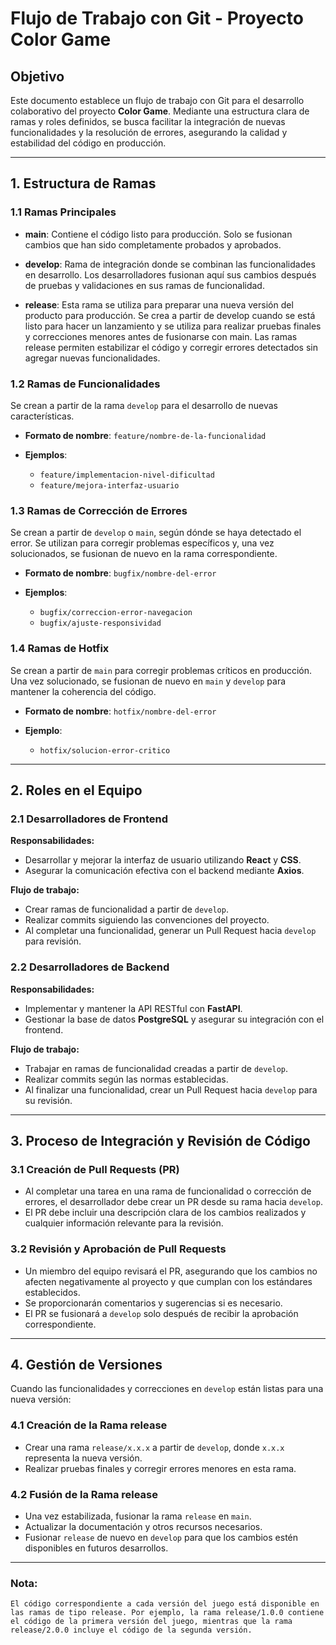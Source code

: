 # **Flujo de Trabajo con Git - Proyecto Color Game**

## **Objetivo**

Este documento establece un flujo de trabajo con Git para el desarrollo colaborativo del proyecto **Color Game**. Mediante una estructura clara de ramas y roles definidos, se busca facilitar la integración de nuevas funcionalidades y la resolución de errores, asegurando la calidad y estabilidad del código en producción.

---

## **1. Estructura de Ramas**

### **1.1 Ramas Principales**

- **main**: Contiene el código listo para producción. Solo se fusionan cambios que han sido completamente probados y aprobados.

- **develop**: Rama de integración donde se combinan las funcionalidades en desarrollo. Los desarrolladores fusionan aquí sus cambios después de pruebas y validaciones en sus ramas de funcionalidad.
- **release**: Esta rama se utiliza para preparar una nueva versión del producto para producción. Se crea a partir de develop cuando se está listo para hacer un lanzamiento y se utiliza para realizar pruebas finales y correcciones menores antes de fusionarse con main. Las ramas release permiten estabilizar el código y corregir errores detectados sin agregar nuevas funcionalidades.

### **1.2 Ramas de Funcionalidades**

Se crean a partir de la rama `develop` para el desarrollo de nuevas características.

- **Formato de nombre**: `feature/nombre-de-la-funcionalidad`

- **Ejemplos**:
  - `feature/implementacion-nivel-dificultad`
  - `feature/mejora-interfaz-usuario`

### **1.3 Ramas de Corrección de Errores**

Se crean a partir de `develop` o `main`, según dónde se haya detectado el error. Se utilizan para corregir problemas específicos y, una vez solucionados, se fusionan de nuevo en la rama correspondiente.

- **Formato de nombre**: `bugfix/nombre-del-error`

- **Ejemplos**:
  - `bugfix/correccion-error-navegacion`
  - `bugfix/ajuste-responsividad`

### **1.4 Ramas de Hotfix**

Se crean a partir de `main` para corregir problemas críticos en producción. Una vez solucionado, se fusionan de nuevo en `main` y `develop` para mantener la coherencia del código.

- **Formato de nombre**: `hotfix/nombre-del-error`

- **Ejemplo**:
  - `hotfix/solucion-error-critico`

---

## **2. Roles en el Equipo**

### **2.1 Desarrolladores de Frontend**

**Responsabilidades:**

- Desarrollar y mejorar la interfaz de usuario utilizando **React** y **CSS**.
- Asegurar la comunicación efectiva con el backend mediante **Axios**.

**Flujo de trabajo:**

- Crear ramas de funcionalidad a partir de `develop`.
- Realizar commits siguiendo las convenciones del proyecto.
- Al completar una funcionalidad, generar un Pull Request hacia `develop` para revisión.

### **2.2 Desarrolladores de Backend**

**Responsabilidades:**

- Implementar y mantener la API RESTful con **FastAPI**.
- Gestionar la base de datos **PostgreSQL** y asegurar su integración con el frontend.

**Flujo de trabajo:**

- Trabajar en ramas de funcionalidad creadas a partir de `develop`.
- Realizar commits según las normas establecidas.
- Al finalizar una funcionalidad, crear un Pull Request hacia `develop` para su revisión.

---

## **3. Proceso de Integración y Revisión de Código**

### **3.1 Creación de Pull Requests (PR)**

- Al completar una tarea en una rama de funcionalidad o corrección de errores, el desarrollador debe crear un PR desde su rama hacia `develop`.
- El PR debe incluir una descripción clara de los cambios realizados y cualquier información relevante para la revisión.

### **3.2 Revisión y Aprobación de Pull Requests**

- Un miembro del equipo revisará el PR, asegurando que los cambios no afecten negativamente al proyecto y que cumplan con los estándares establecidos.
- Se proporcionarán comentarios y sugerencias si es necesario.
- El PR se fusionará a `develop` solo después de recibir la aprobación correspondiente.

---

## **4. Gestión de Versiones**

Cuando las funcionalidades y correcciones en `develop` están listas para una nueva versión:

### **4.1 Creación de la Rama release**

- Crear una rama `release/x.x.x` a partir de `develop`, donde `x.x.x` representa la nueva versión.
- Realizar pruebas finales y corregir errores menores en esta rama.

### **4.2 Fusión de la Rama release**

- Una vez estabilizada, fusionar la rama `release` en `main`.
- Actualizar la documentación y otros recursos necesarios.
- Fusionar `release` de nuevo en `develop` para que los cambios estén disponibles en futuros desarrollos.

---

### **Nota:**

    El código correspondiente a cada versión del juego está disponible en las ramas de tipo release. Por ejemplo, la rama release/1.0.0 contiene el código de la primera versión del juego, mientras que la rama release/2.0.0 incluye el código de la segunda versión.
